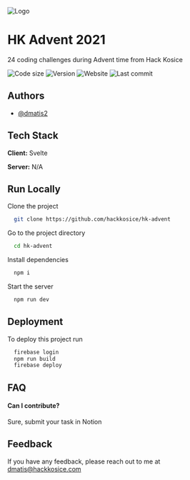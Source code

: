 ![Logo](https://hackkosice.com/images/logo.svg)


# HK Advent 2021

24 coding challenges during Advent time from Hack Kosice

![Code size](https://img.shields.io/github/languages/code-size/hackkosice/hk-advent)
![Version](https://img.shields.io/github/package-json/v/hackkosice/hk-advent)
![Website](https://img.shields.io/website?down_color=red&down_message=offline&up_color=green&up_message=online&url=https%3A%2F%2Fxmas.hackkosice.com)
![Last commit](https://img.shields.io/github/last-commit/hackkosice/hk-advent)

## Authors

- [@dmatis2](https://www.github.com/dmatis2)


## Tech Stack

**Client:** Svelte

**Server:** N/A


## Run Locally

Clone the project

```bash
  git clone https://github.com/hackkosice/hk-advent
```

Go to the project directory

```bash
  cd hk-advent
```

Install dependencies

```bash
  npm i
```

Start the server

```bash
  npm run dev
```


## Deployment

To deploy this project run

```bash
  firebase login
  npm run build
  firebase deploy
```


## FAQ

#### Can I contribute?

Sure, submit your task in Notion


## Feedback

If you have any feedback, please reach out to me at dmatis@hackkosice.com


